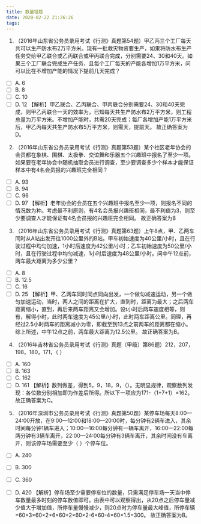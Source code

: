 ```yaml
---
title: 数量错题
date: 2020-02-22 21:26:26
tags:
---
```


1. （2016年山东省公务员录用考试《行测》真题第54题）甲乙丙三个工厂每天共可以生产防水布2万平方米。现有一批救灾物资要生产，如果将防水布生产任务交给甲乙联合或乙丙联合或甲丙联合完成，分别需要24、30和40天。如果三个工厂联合完成生产任务，且每个工厂每天的产能各增加1万平方米，问可以比在不增加产能的情况下提前几天完成？
- [ ] A. 6
- [ ] B. 8
- [ ] C. 10
- [ ] D. 12
【解析】甲乙联合、乙丙联合、甲丙联合分别需要24、30和40天完成，则甲乙丙联合一天的效率为，已知每天共生产防水布2万平方米，则工程总量为万平方米。不增加产能时，共需20天完成；每厂各增加产能1万平方米后，甲乙丙每天共生产防水布5万平方米，则需天，提前天。
故正确答案为D。

2. （2016年山东省公务员录用考试《行测》真题第53题）某个社区老年协会的会员都在象棋、围棋、太极拳、交谊舞和乐器五个兴趣班中报名了至少一项。如果要在老年协会中随机抽取会员进行调查，至少要调查多少个样本才能保证样本中有4名会员报的兴趣班完全相同？
- [ ] A. 93
- [ ] B. 94
- [ ] C. 96
- [ ] D. 97
【解析】老年协会的会员在五个兴趣班中报名至少一项，则报名不同的情况数为种。考虑最不利原则，有4名会员报兴趣班相同，最不利值为3，则至少要调查人才能保证有4名会员报的兴趣班完全相同。
故正确答案为B

3. （2016年山东省公务员录用考试《行测》真题第63题）上午8点，甲、乙两车同时从A站出发开往1000公里外的B站。甲车初始速度为40公里/小时，且在行驶过程中均匀加速，1小时后速度为42公里/小时；乙车初始速度为50公里/小时，且在行驶过程中均匀减速，1小时后速度为48公里/小时。问中午12点前，两车最大距离为多少公里？
- [ ] A. 8
- [ ] B. 12.5
- [ ] C. 16
- [ ] D. 25
【解析】甲、乙两车同时同点同向出发，一个做匀减速运动，另一个做匀加速运动，当时，两人之间的距离在扩大，直到时，距离为最大；之后两车距离缩小，直到，再后来两车距离又会增加。设t小时后两车速度相等，则有，解得小时，此时两车速度为45公里/小时，此时两车距离公里。同理，再经过2.5小时两车的距离减小为零，即截至到13点之前两车的距离都在缩小。综上所述，中午12点之前，两车最大距离为12.5公里。
故正确答案为B。

4. （2016年吉林省公务员录用考试《行测》真题（甲级）第86题）212，207，198，180，171，（    ）
- [ ] A. 160
- [ ] B. 163
- [ ] C. 162
- [ ] D. 161
【解析】数列做差，得到5，9，18，9，（）。无明显规律，观察数列发现：各位数分别相加即为作差后所得。所以下一项应为171-（1+7+1）=162。
故正确答案为C。

5. （2016年深圳市公务员录用考试《行测》真题第50题）某停车场每天8:00—24:00开放，在9:00—12:00和18:00—20:00时，每分钟有2辆车进入，其余时间每分钟1辆车进入；10:00—16:00每分钟有一辆车离开，16:00—22:00每两分钟有3辆车离开，22:00—24:00每分钟有3辆车离开，其余时间没有车离开，则该停车场需要至少（  ）个停车位。
- [ ] A. 240
- [ ] B. 300
- [ ] C. 360
- [ ] D. 420
【解析】停车场至少需要停车位的数量，只需满足停车场一天当中停车数量最多时刻的停车数值即可。由表中可以观察得出，从20点之后停车量减少值大于增加值，所停车量慢慢减少，则20点时为停车量最大峰值，所停车辆=60+3×60×2+6×60+2×60×2-6×60-4×60×1.5=300。
故正确答案为B。

